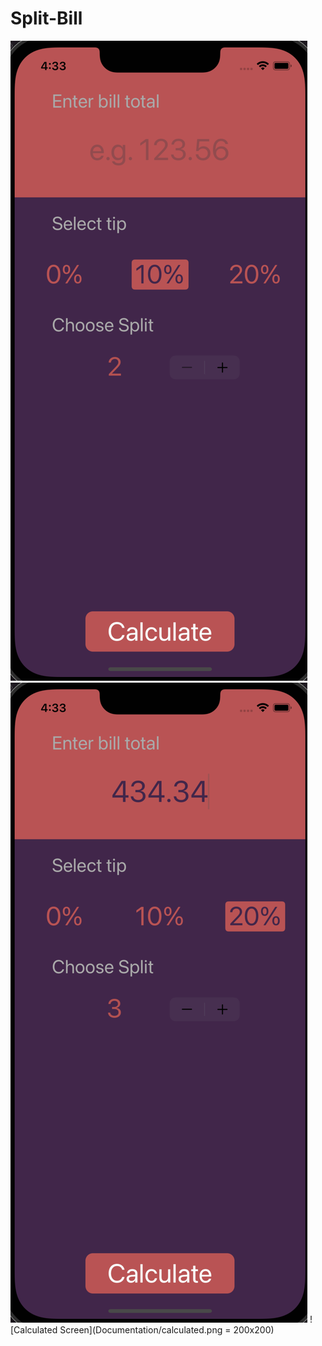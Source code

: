 # Split-Bill


![Main Screen](Documentation/main.png)
![Inputted Screen](Documentation/inputted.png)
![Calculated Screen](Documentation/calculated.png = 200x200)
